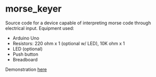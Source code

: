 # morse_keyer

Source code for a device capable of interpreting morse code through electrical input.
Equipment used:
* Arduino Uno
* Resistors: 220 ohm x 1 (optional w/ LED), 10K ohm x 1
* LED (optional)
* Push button
* Breadboard

Demonstration [here](https://www.linkedin.com/feed/update/urn:li:activity:6545742796165386240)
